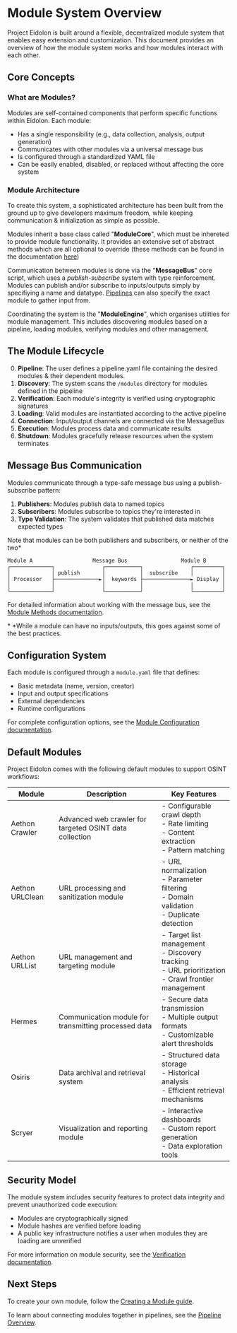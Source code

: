 # Module System Overview

Project Eidolon is built around a flexible, decentralized module system that enables easy extension and customization. This document provides an overview of how the module system works and how modules interact with each other.

## Core Concepts

### What are Modules?

Modules are self-contained components that perform specific functions within Eidolon. Each module:

- Has a single responsibility (e.g., data collection, analysis, output generation)
- Communicates with other modules via a universal message bus
- Is configured through a standardized YAML file
- Can be easily enabled, disabled, or replaced without affecting the core system

### Module Architecture

To create this system, a sophisticated architecture has been built from the ground up to give developers maximum freedom, while keeping communication & initialization as simple as possible.

Modules inherit a base class called "**ModuleCore**", which must be inhereted to provide module functionality. It provides an extensive set of abstract methods which are all optional to override (these methods can be found in the documentation [here](methods.md))

Communication between modules is done via the "**MessageBus**" core script, which uses a *publish-subscribe* system with type reinforcement. Modules can publish and/or subscribe to inputs/outputs simply by specifiying a name and datatype. [Pipelines](../pipelines/1-overview.md) can also specify the exact module to gather input from.

Coordinating the system is the "**ModuleEngine**", which organises utilities for module management. This includes discovering modules based on a pipeline, loading modules, verifying modules and other management.

## The Module Lifecycle

0. **Pipeline**: The user defines a pipeline.yaml file containing the desired modules & their dependent modules.
1. **Discovery**: The system scans the `/modules` directory for modules defined in the pipeline
2. **Verification**: Each module's integrity is verified using cryptographic signatures
3. **Loading**: Valid modules are instantiated according to the active pipeline
4. **Connection**: Input/output channels are connected via the MessageBus
5. **Execution**: Modules process data and communicate results
6. **Shutdown**: Modules gracefully release resources when the system terminates

## Message Bus Communication

Modules communicate through a type-safe message bus using a publish-subscribe pattern:

1. **Publishers**: Modules publish data to named topics
2. **Subscribers**: Modules subscribe to topics they're interested in
3. **Type Validation**: The system validates that published data matches expected types

Note that modules can be both publishers and subscribers, or neither of the two\*

```
Module A                   Message Bus                 Module B
┌─────────────┐               ┌───────────┐               ┌─────────┐
│             │ publish       │           │  subscribe    │         │
│ Processor   ├──────────────►│  keywords ├───────────────► Display │
│             │               │           │               │         │
└─────────────┘               └───────────┘               └─────────┘
```

For detailed information about working with the message bus, see the [Module Methods documentation](methods.md).

\* *While a module can have no inputs/outputs, this goes against some of the best practices.

## Configuration System

Each module is configured through a `module.yaml` file that defines:

- Basic metadata (name, version, creator)
- Input and output specifications
- External dependencies
- Runtime configurations

For complete configuration options, see the [Module Configuration documentation](config.md).

## Default Modules

Project Eidolon comes with the following default modules to support OSINT workflows:

| Module | Description | Key Features |
|--------|-------------|-------------|
| Aethon Crawler | Advanced web crawler for targeted OSINT data collection | - Configurable crawl depth<br>- Rate limiting<br>- Content extraction<br>- Pattern matching |
| Aethon URLClean | URL processing and sanitization module | - URL normalization<br>- Parameter filtering<br>- Domain validation<br>- Duplicate detection |
| Aethon URLList | URL management and targeting module | - Target list management<br>- Discovery tracking<br>- URL prioritization<br>- Crawl frontier management |
| Hermes | Communication module for transmitting processed data | - Secure data transmission<br>- Multiple output formats<br>- Customizable alert thresholds |
| Osiris | Data archival and retrieval system | - Structured data storage<br>- Historical analysis<br>- Efficient retrieval mechanisms |
| Scryer | Visualization and reporting module | - Interactive dashboards<br>- Custom report generation<br>- Data exploration tools |

## Security Model

The module system includes security features to protect data integrity and prevent unauthorized code execution:

- Modules are cryptographically signed
- Module hashes are verified before loading
- A public key infrastructure notifies a user when modules they are loading are unverified

For more information on module security, see the [Verification documentation](verification.md).

## Next Steps

To create your own module, follow the [Creating a Module guide](2-creating-a-module.md).

To learn about connecting modules together in pipelines, see the [Pipeline Overview](../pipelines/1-overview.md).